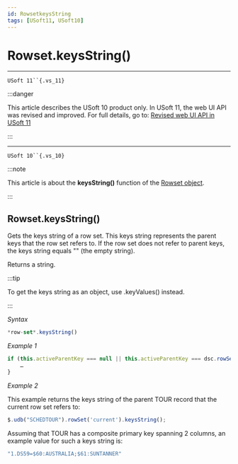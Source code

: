 ```yaml
---
id: RowsetkeysString
tags: [USoft11, USoft10]
---
```

# Rowset.keysString()



----

`USoft 11``{.vs_11}`


:::danger

This article describes the USoft 10 product only.
In USoft 11, the web UI API was revised and improved. For full details, go to:
[Revised web UI API in USoft 11](/docs/Web_and_app_UIs/UDB_udb/Revised_web_UI_API_in_USoft_11.md)

:::

----

`USoft 10``{.vs_10}`


:::note

This article is about the **keysString()** function of the [Rowset object](/docs/Web_and_app_UIs/UDB_Rowset/UDB_Rowset_object.md).

:::

## **Rowset.keysString()**

Gets the keys string of a row set. This keys string represents the parent keys that the row set refers to. If the row set does not refer to parent keys, the keys string equals "" (the empty string).

Returns a string.


:::tip

To get the keys string as an object, use .keyValues() instead.

:::

*Syntax*

```js
*row-set*.keysString()
```

*Example 1*

```js
if (this.activeParentKey === null || this.activeParentKey === dsc.rowSet(pRef).keysString()) {
    …
}
```

*Example 2*

This example returns the keys string of the parent TOUR record that the current row set refers to:

```js
$.udb("SCHEDTOUR").rowSet('current').keysString();
```

Assuming that TOUR has a composite primary key spanning 2 columns, an example value for such a keys string is:

```js
"1.DS59=$60:AUSTRALIA;$61:SUNTANNER"
```

 